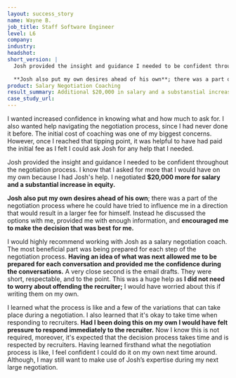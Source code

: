 ```yaml
---
layout: success_story
name: Wayne B.
job_title: Staff Software Engineer
level: L6
company: 
industry:
headshot:
short_version: |
  Josh provided the insight and guidance I needed to be confident throughout the negotiation process. I know that because I had Josh's help, I asked for more that I would have on my own. I negotiated **$20,000 more in salary and a substantial increase in equity**.  
  
  **Josh also put my own desires ahead of his own**; there was a part of the negotiation process where he could have tried to influence me in a direction that would result in a larger fee for himself. Instead he discussed the options with me, provided me with enough information, and **encouraged me to make the decision that was best for me.**
product: Salary Negotiation Coaching
result_summary: Additional $20,000 in salary and a substanstial increase in equity
case_study_url:
---
```

I wanted increased confidence in knowing what and how much to ask for. I also wanted help navigating the negotiation process, since I had never done it before. The initial cost of coaching was one of my biggest concerns. However, once I reached that tipping point, it was helpful to have had paid the initial fee as I felt I could ask Josh for any help that I needed. 

Josh provided the insight and guidance I needed to be confident throughout the negotiation process. I know that I asked for more that I would have on my own because I had Josh's help. I negotiated **$20,000 more for salary and a substantial increase in equity.** 
  
**Josh also put my own desires ahead of his own**; there was a part of the negotiation process where he could have tried to influence me in a direction that would result in a larger fee for himself. Instead he discussed the options with me, provided me with enough information, and **encouraged me to make the decision that was best for me.**

I would highly recommend working with Josh as a salary negotiation coach. The most beneficial part was being prepared for each step of the negotiation process. **Having an idea of what was next allowed me to be prepared for each conversation and provided me the confidence during the conversations.** A very close second is the email drafts. They were short, respectable, and to the point. This was a huge help as **I did not need to worry about offending the recruiter;** I would have worried about this if writing them on my own. 

I learned what the process is like and a few of the variations that can take place during a negotiation. I also learned that it's okay to take time when responding to recruiters. **Had I been doing this on my own I would have felt pressure to respond immediately to the recruiter.** Now I know this is not required, moreover, it's expected that the decision process takes time and is respected by recruiters. Having learned firsthand what the negotiation process is like, I feel confident I could do it on my own next time around. Although, I may still want to make use of Josh’s expertise during my next large negotiation.